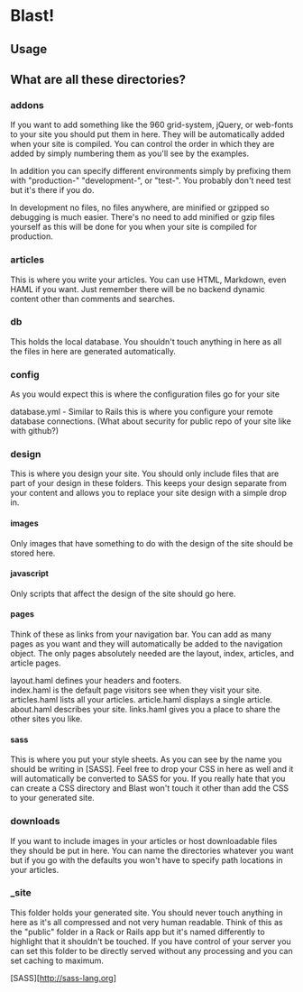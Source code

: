 # Blast!

## Usage


## What are all these directories?

### addons
If you want to add something like the 960 grid-system, jQuery, or web-fonts to your site you should put them in here. They will be automatically added when your site is compiled. You can control the order in which they are added by simply numbering them as you'll see by the examples.

In addition you can specify different environments simply by prefixing them with "production-" "development-", or "test-". You probably don't need test but it's there if you do.

In development no files, no files anywhere, are minified or gzipped so debugging is much easier. There's no need to add minified or gzip files yourself as this will be done for you when your site is compiled for production.

### articles
This is where you write your articles. You can use HTML, Markdown, even HAML if you want. Just remember there will be no backend dynamic content other than comments and searches.

### db
This holds the local database. You shouldn't touch anything in here as all the files in here are generated automatically.

### config
As you would expect this is where the configuration files go for your site

database.yml - Similar to Rails this is where you configure your remote database connections. (What about security for public repo of your site like with github?)

### design
This is where you design your site. You should only include files that are part of your design in these folders.
This keeps your design separate from your content and allows you to replace your site design with a simple drop in.

#### images
Only images that have something to do with the design of the site should be stored here.

#### javascript
Only scripts that affect the design of the site should go here.

#### pages
Think of these as links from your navigation bar. You can add as many pages as you want and they will automatically be added to the navigation object. The only pages absolutely needed are the layout, index, articles, and article pages.

layout.haml defines your headers and footers.  
index.haml is the default page visitors see when they visit your site.  
articles.haml lists all your articles.
article.haml displays a single article.
about.haml describes your site.
links.haml gives you a place to share the other sites you like.

#### sass
This is where you put your style sheets. As you can see by the name you should be writing in [SASS]. Feel free to drop your CSS in here as well and it will automatically be converted to SASS for you. If you really hate that you can create a CSS directory and Blast won't touch it other than add the CSS to your generated site.

### downloads
If you want to include images in your articles or host downloadable files they should be put in here. You can name the directories whatever you want but if you go with the defaults you won't have to specify path locations in your articles.

### _site
This folder holds your generated site. You should never touch anything in here as it's all compressed and not very human readable. Think of this as the "public" folder in a Rack or Rails app but it's named differently to highlight that it shouldn't be touched. If you have control of your server you can set this folder to be directly served without any processing and you can set caching to maximum.


[SASS][http://sass-lang.org]